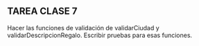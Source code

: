 ## TAREA CLASE 7
Hacer las funciones de validación de validarCiudad y validarDescripcionRegalo.
Escribir pruebas para esas funciones.
